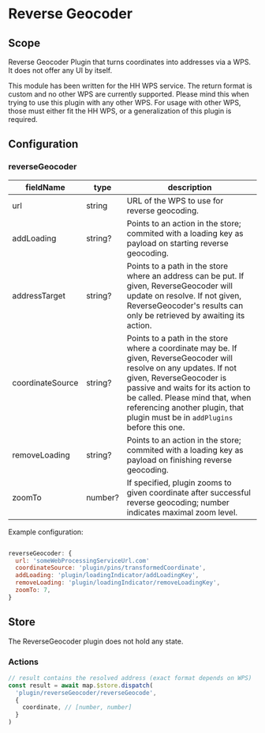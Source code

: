 # Reverse Geocoder

## Scope

Reverse Geocoder Plugin that turns coordinates into addresses via a WPS. It does not offer any UI by itself.

This module has been written for the HH WPS service. The return format is custom and no other WPS are currently supported. Please mind this when trying to use this plugin with any other WPS. For usage with other WPS, those must either fit the HH WPS, or a generalization of this plugin is required.

## Configuration

### reverseGeocoder

| fieldName | type | description |
| - | - | - |
| url | string | URL of the WPS to use for reverse geocoding. |
| addLoading | string? | Points to an action in the store; commited with a loading key as payload on starting reverse geocoding. |
| addressTarget | string? | Points to a path in the store where an address can be put. If given, ReverseGeocoder will update on resolve. If not given, ReverseGeocoder's results can only be retrieved by awaiting its action. |
| coordinateSource | string? | Points to a path in the store where a coordinate may be. If given, ReverseGeocoder will resolve on any updates. If not given, ReverseGeocoder is passive and waits for its action to be called. Please mind that, when referencing another plugin, that plugin must be in `addPlugins` before this one. |
| removeLoading | string? | Points to an action in the store; commited with a loading key as payload on finishing reverse geocoding. |
| zoomTo | number? | If specified, plugin zooms to given coordinate after successful reverse geocoding; number indicates maximal zoom level. |


Example configuration:
```js

reverseGeocoder: {
  url: 'someWebProcessingServiceUrl.com'
  coordinateSource: 'plugin/pins/transformedCoordinate',
  addLoading: 'plugin/loadingIndicator/addLoadingKey',
  removeLoading: 'plugin/loadingIndicator/removeLoadingKey',
  zoomTo: 7,  
}
```

## Store

The ReverseGeocoder plugin does not hold any state.

### Actions

```js
// result contains the resolved address (exact format depends on WPS)
const result = await map.$store.dispatch(
  'plugin/reverseGeocoder/reverseGeocode',
  {
    coordinate, // [number, number]
  }
)
```
